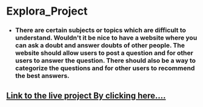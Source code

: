 # **Explora_Project**
* ### There are certain subjects or topics which are difficult to understand. Wouldn't it be nice to have a website where you can ask a doubt and answer doubts of other people. The website should allow users to post a question and for other users to answer the question. There should also be a way to categorize the questions and for other users to recommend the best answers.

## **[Link to the live project By clicking here....](https://bookie-crab-73586.netlify.com/)**
